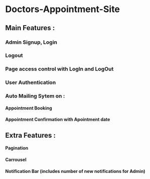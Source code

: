 # Doctors-Appointment-Site
## Main Features :
  ### Admin Signup, Login
  ### Logout
  ### Page access control with LogIn and LogOut
  ### User Authentication
  ### Auto Mailing Sytem on :
  ####   Appointment Booking
  ####   Appointment Confirmation with Apointment date
## Extra Features :
  #### Pagination
  #### Carrousel
  #### Notification Bar (includes number of new notifications for Admin)
